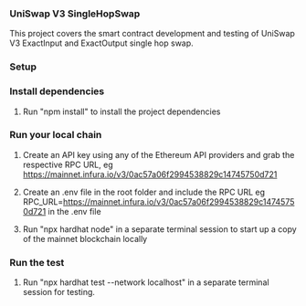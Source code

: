 ### UniSwap V3 SingleHopSwap

This project covers the smart contract development and testing of UniSwap V3 ExactInput and ExactOutput single hop swap.

### Setup
### Install dependencies
1. Run "npm install" to install the project dependencies

### Run your local chain
1. Create an API key using any of the Ethereum API providers and grab the respective RPC URL, eg https://mainnet.infura.io/v3/0ac57a06f2994538829c14745750d721
2. Create an .env file in the root folder and include the RPC URL eg RPC_URL=https://mainnet.infura.io/v3/0ac57a06f2994538829c14745750d721 in the .env file

3. Run "npx hardhat node" in a separate terminal session to start up a copy of the mainnet blockchain locally

### Run the test
1. Run "npx hardhat test --network localhost" in a separate terminal session for testing. 



